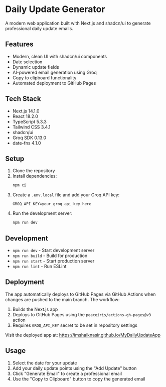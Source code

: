 # Daily Update Generator

A modern web application built with Next.js and shadcn/ui to generate professional daily update emails.

## Features

- Modern, clean UI with shadcn/ui components
- Date selection
- Dynamic update fields
- AI-powered email generation using Groq
- Copy to clipboard functionality
- Automated deployment to GitHub Pages

## Tech Stack

- Next.js 14.1.0
- React 18.2.0
- TypeScript 5.3.3
- Tailwind CSS 3.4.1
- shadcn/ui
- Groq SDK 0.13.0
- date-fns 4.1.0

## Setup

1. Clone the repository
2. Install dependencies:
   ```bash
   npm ci
   ```
3. Create a `.env.local` file and add your Groq API key:
   ```
   GROQ_API_KEY=your_groq_api_key_here
   ```
4. Run the development server:
   ```bash
   npm run dev
   ```

## Development

- `npm run dev` - Start development server
- `npm run build` - Build for production
- `npm run start` - Start production server
- `npm run lint` - Run ESLint

## Deployment

The app automatically deploys to GitHub Pages via GitHub Actions when changes are pushed to the main branch. The workflow:

1. Builds the Next.js app
2. Deploys to GitHub Pages using the `peaceiris/actions-gh-pages@v3` action
3. Requires `GROQ_API_KEY` secret to be set in repository settings

Visit the deployed app at: https://imshaiknasir.github.io/MyDailyUpdateApp

## Usage

1. Select the date for your update
2. Add your daily update points using the "Add Update" button
3. Click "Generate Email" to create a professional email
4. Use the "Copy to Clipboard" button to copy the generated email 